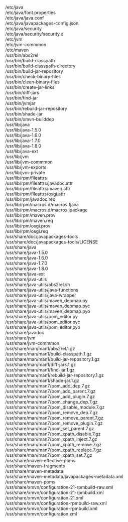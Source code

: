 /etc/java  
/etc/java/font.properties  
/etc/java/java.conf  
/etc/java/javapackages-config.json  
/etc/java/security  
/etc/java/security/security.d  
/etc/jvm  
/etc/jvm-commmon  
/etc/maven  
/usr/bin/abs2rel  
/usr/bin/build-classpath  
/usr/bin/build-classpath-directory  
/usr/bin/build-jar-repository  
/usr/bin/check-binary-files  
/usr/bin/clean-binary-files  
/usr/bin/create-jar-links  
/usr/bin/diff-jars  
/usr/bin/find-jar  
/usr/bin/jvmjar  
/usr/bin/rebuild-jar-repository  
/usr/bin/shade-jar  
/usr/bin/xmvn-builddep  
/usr/lib/java  
/usr/lib/java-1.5.0  
/usr/lib/java-1.6.0  
/usr/lib/java-1.7.0  
/usr/lib/java-1.8.0  
/usr/lib/java-ext  
/usr/lib/jvm  
/usr/lib/jvm-commmon  
/usr/lib/jvm-exports  
/usr/lib/jvm-private  
/usr/lib/rpm/fileattrs  
/usr/lib/rpm/fileattrs/javadoc.attr  
/usr/lib/rpm/fileattrs/maven.attr  
/usr/lib/rpm/fileattrs/osgi.attr  
/usr/lib/rpm/javadoc.req  
/usr/lib/rpm/macros.d/macros.fjava  
/usr/lib/rpm/macros.d/macros.jpackage  
/usr/lib/rpm/maven.prov  
/usr/lib/rpm/maven.req  
/usr/lib/rpm/osgi.prov  
/usr/lib/rpm/osgi.req  
/usr/share/doc/javapackages-tools  
/usr/share/doc/javapackages-tools/LICENSE  
/usr/share/java  
/usr/share/java-1.5.0  
/usr/share/java-1.6.0  
/usr/share/java-1.7.0  
/usr/share/java-1.8.0  
/usr/share/java-ext  
/usr/share/java-utils  
/usr/share/java-utils/abs2rel.sh  
/usr/share/java-utils/java-functions  
/usr/share/java-utils/java-wrapper  
/usr/share/java-utils/maven\_depmap.py  
/usr/share/java-utils/maven\_depmap.pyc  
/usr/share/java-utils/maven\_depmap.pyo  
/usr/share/java-utils/pom\_editor.py  
/usr/share/java-utils/pom\_editor.pyc  
/usr/share/java-utils/pom\_editor.pyo  
/usr/share/javadoc  
/usr/share/jvm  
/usr/share/jvm-commmon  
/usr/share/man/man1/abs2rel.1.gz  
/usr/share/man/man1/build-classpath.1.gz  
/usr/share/man/man1/build-jar-repository.1.gz  
/usr/share/man/man1/diff-jars.1.gz  
/usr/share/man/man1/find-jar.1.gz  
/usr/share/man/man1/rebuild-jar-repository.1.gz  
/usr/share/man/man1/shade-jar.1.gz  
/usr/share/man/man7/pom\_add\_dep.7.gz  
/usr/share/man/man7/pom\_add\_parent.7.gz  
/usr/share/man/man7/pom\_add\_plugin.7.gz  
/usr/share/man/man7/pom\_change\_dep.7.gz  
/usr/share/man/man7/pom\_disable\_module.7.gz  
/usr/share/man/man7/pom\_remove\_dep.7.gz  
/usr/share/man/man7/pom\_remove\_parent.7.gz  
/usr/share/man/man7/pom\_remove\_plugin.7.gz  
/usr/share/man/man7/pom\_set\_parent.7.gz  
/usr/share/man/man7/pom\_xpath\_disable.7.gz  
/usr/share/man/man7/pom\_xpath\_inject.7.gz  
/usr/share/man/man7/pom\_xpath\_remove.7.gz  
/usr/share/man/man7/pom\_xpath\_replace.7.gz  
/usr/share/man/man7/pom\_xpath\_set.7.gz  
/usr/share/maven-effective-poms  
/usr/share/maven-fragments  
/usr/share/maven-metadata  
/usr/share/maven-metadata/javapackages-metadata.xml  
/usr/share/maven-poms  
/usr/share/xmvn/configuration-21-rpmbuild-raw.xml  
/usr/share/xmvn/configuration-21-rpmbuild.xml  
/usr/share/xmvn/configuration-21.xml  
/usr/share/xmvn/configuration-rpmbuild-raw.xml  
/usr/share/xmvn/configuration-rpmbuild.xml  
/usr/share/xmvn/configuration.xml  
